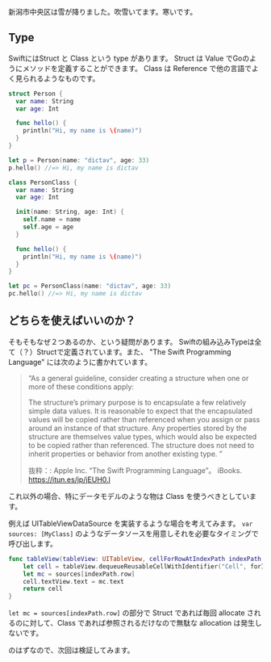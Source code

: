 新潟市中央区は雪が降りました。吹雪いてます。寒いです。

## Type
SwiftにはStruct と Class という type があります。
Struct は Value でGoのようにメソッドを定義することができます。
Class は Reference で他の言語でよく見られるようなものです。

```swift
struct Person {
  var name: String
  var age: Int

  func hello() {
    println("Hi, my name is \(name)")
  }
}

let p = Person(name: "dictav", age: 33)
p.hello() //=> Hi, my name is dictav
```


```swift
class PersonClass {
  var name: String
  var age: Int

  init(name: String, age: Int) {
    self.name = name
    self.age = age
  }

  func hello() {
    println("Hi, my name is \(name)")
  }
}

let pc = PersonClass(name: "dictav", age: 33)
pc.hello() //=> Hi, my name is dictav
```

## どちらを使えばいいのか？
そもそもなぜ２つあるのか、という疑問があります。
Swiftの組み込みTypeは全て（？）Structで定義されています。また、 "The Swift Programming Language" には次のように書かれています。

>“As a general guideline, consider creating a structure when one or more of these conditions apply:
>
>The structure’s primary purpose is to encapsulate a few relatively simple data values.
>It is reasonable to expect that the encapsulated values will be copied rather than referenced when you assign or pass around an instance of that structure.
>Any properties stored by the structure are themselves value types, which would also be expected to be copied rather than referenced.
>The structure does not need to inherit properties or behavior from another existing type.
>”
>
>抜粋：: Apple Inc. “The Swift Programming Language”。 iBooks. https://itun.es/jp/jEUH0.l

これ以外の場合、特にデータモデルのような物は Class を使うべきとしています。

例えば UITableViewDataSource を実装するような場合を考えてみます。
`var sources: [MyClass]` のようなデータソースを用意しそれを必要なタイミングで呼び出します。

```swift
func tableView(tableView: UITableView, cellForRowAtIndexPath indexPath: NSIndexPath) -> UITableViewCell {
	let cell = tableView.dequeueReusableCellWithIdentifier("Cell", forIndexPath: indexPath)
	let mc = sources[indexPath.row]
	cell.textView.text = mc.text
	return cell
}
```

`let mc = sources[indexPath.row]` の部分で Struct であれば毎回 allocate されるのに対して、Class であれば参照されるだけなので無駄な allocation は発生しないです。

のはずなので、次回は検証してみます。

